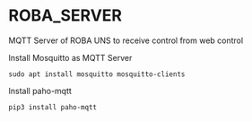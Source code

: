 # ROBA_SERVER
MQTT Server of ROBA UNS to receive control from web control

Install Mosquitto as MQTT Server

```
sudo apt install mosquitto mosquitto-clients
```

Install paho-mqtt

```
pip3 install paho-mqtt
```